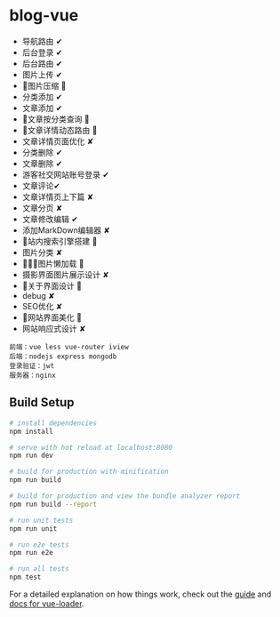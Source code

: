 # blog-vue

- 导航路由 ✔
- 后台登录 ✔
- 后台路由 ✔
- 图片上传 ✔
- 图片压缩 ✘	
- 分类添加 ✔
- 文章添加 ✔
- 文章按分类查询 ✔
- 文章详情动态路由 ✔
- 文章详情页面优化 ✘	
- 分类删除 ✔
- 文章删除 ✔
- 游客社交网站账号登录 ✔
- 文章评论✔
- 文章详情页上下篇 ✘		
- 文章分页 ✘	
- 文章修改编辑 ✔
- 添加MarkDown编辑器 ✘	
- 站内搜索引擎搭建 ✘	
- 图片分类 ✘	
- 图片懒加载 ✘	
- 摄影界面图片展示设计 ✘	
- 关于界面设计 ✘ 
- debug ✘	
- SEO优化 ✘
- 网站界面美化 ✘	
- 网站响应式设计 ✘	





```
前端：vue less vue-router iview
后端：nodejs express mongodb 
登录验证：jwt
服务器：nginx
```

## Build Setup

``` bash
# install dependencies
npm install

# serve with hot reload at localhost:8080
npm run dev

# build for production with minification
npm run build

# build for production and view the bundle analyzer report
npm run build --report

# run unit tests
npm run unit

# run e2e tests
npm run e2e

# run all tests
npm test
```

For a detailed explanation on how things work, check out the [guide](http://vuejs-templates.github.io/webpack/) and [docs for vue-loader](http://vuejs.github.io/vue-loader).
